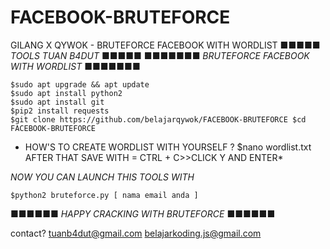 # FACEBOOK-BRUTEFORCE
GILANG X QYWOK - BRUTEFORCE FACEBOOK WITH WORDLIST 
■■■■■ *TOOLS TUAN B4DUT* ■■■■■
■■■■■■■ *BRUTEFORCE FACEBOOK WITH WORDLIST* ■■■■■■■

```$sudo apt upgrade && apt update```<br>
```$sudo apt install python2```<br>
```$sudo apt install git```<br>
```$pip2 install requests``` <br>
```$git clone https://github.com/belajarqywok/FACEBOOK-BRUTEFORCE $cd FACEBOOK-BRUTEFORCE```

* HOW'S TO CREATE WORDLIST WITH YOURSELF ?
$nano wordlist.txt
AFTER THAT SAVE WITH = CTRL + C>>CLICK Y AND ENTER*

*NOW YOU CAN LAUNCH THIS TOOLS WITH*

```$python2 bruteforce.py [ nama email anda ]```


■■■■■■ *HAPPY CRACKING WITH BRUTEFORCE* ■■■■■■

contact? 
tuanb4dut@gmail.com
belajarkoding.js@gmail.com

